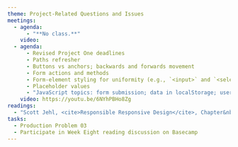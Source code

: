 ```yaml
---
theme: Project-Related Questions and Issues
meetings:
  - agenda:
      - "**No class.**"
    video:
  - agenda:
      - Revised Project One deadlines
      - Paths refresher
      - Buttons vs anchors; backwards and forwards movement
      - Form actions and methods
      - Form-element styling for uniformity (e.g., `<input>` and `<select>`)
      - Placeholder values
      - "JavaScript topics: form submission; data in localStorage; user alerts; CC by type"
    video: https://youtu.be/6NYhPBHo8Zg
readings:
  - "Scott Jehl, <cite>Responsible Responsive Design</cite>, Chapter&nbsp;4"
tasks:
  - Production Problem 03
  - Participate in Week Eight reading discussion on Basecamp
---
```

